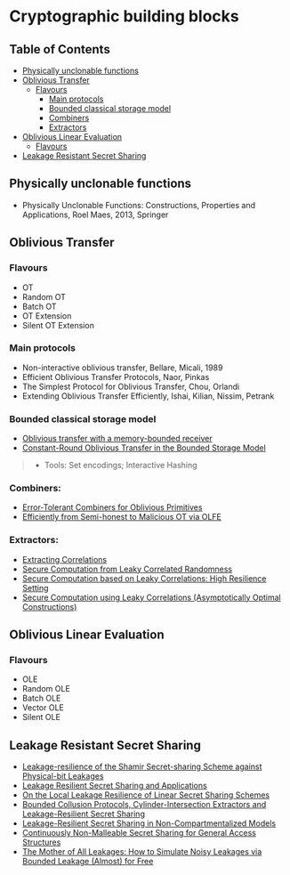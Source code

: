 # Cryptographic building blocks

## Table of Contents


* [Physically unclonable functions](#physically-unclonable-functions)
* [Oblivious Transfer](#oblivious-transfer)
  * [Flavours](#flavours)
	* [Main protocols](#main-protocols)
	* [Bounded classical storage model](#bounded-classical-storage-model)
	* [Combiners](#combiners)
	* [Extractors](#extractors)
* [Oblivious Linear Evaluation](#oblivious-linear-evaluation)
  * [Flavours](#flavours)
* [Leakage Resistant Secret Sharing](#leakage-resistant-secret-sharing)


## Physically unclonable functions

- Physically Unclonable Functions: Constructions, Properties and Applications, Roel Maes, 2013, Springer

## Oblivious Transfer

### Flavours

- OT
- Random OT
- Batch OT
- OT Extension
- Silent OT Extension

### Main protocols

- Non-interactive oblivious transfer, Bellare, Micali, 1989
- Efficient Oblivious Transfer Protocols, Naor, Pinkas
- The Simplest Protocol for Oblivious Transfer, Chou, Orlandi
- Extending Oblivious Transfer Efficiently, Ishai, Kilian, Nissim, Petrank

### Bounded classical storage model

- [Oblivious transfer with a memory-bounded receiver](https://ieeexplore.ieee.org/document/743500)
- [Constant-Round Oblivious Transfer in the Bounded Storage Model](https://link.springer.com/article/10.1007/s00145-006-0438-1)

>- Tools: Set encodings; Interactive Hashing

### Combiners:
- [Error-Tolerant Combiners for Oblivious Primitives](https://static.googleusercontent.com/media/research.google.com/en//pubs/archive/38321.pdf)
- [Efficiently from Semi-honest to Malicious OT via OLFE](https://eprint.iacr.org/2009/428.pdf)

### Extractors:
- [Extracting Correlations](https://web.cs.ucla.edu/~rafail/PUBLIC/103.pdf)
- [Secure Computation from Leaky Correlated Randomness](https://www.cs.purdue.edu/homes/hmaji/papers/GuptaIsMaSa14.pdf)
- [Secure Computation based on Leaky Correlations: High Resilience Setting](https://www.cs.purdue.edu/homes/hmaji/papers/C:BloMajNgu17.pdf) 
- [Secure Computation using Leaky Correlations (Asymptotically Optimal Constructions)](https://eprint.iacr.org/2018/372.pdf) 

## Oblivious Linear Evaluation

### Flavours
- OLE
- Random OLE
- Batch OLE
- Vector OLE
- Silent OLE 


## Leakage Resistant Secret Sharing
- [Leakage-resilience of the Shamir Secret-sharing Scheme against Physical-bit Leakages](https://eprint.iacr.org/2021/186.pdf)
- [Leakage Resilient Secret Sharing and Applications](https://eprint.iacr.org/2018/1154.pdf)
- [On the Local Leakage Resilience of Linear Secret Sharing Schemes](https://eprint.iacr.org/2019/653.pdf) 
- [Bounded Collusion Protocols, Cylinder-Intersection Extractors and Leakage-Resilient Secret Sharing](https://eprint.iacr.org/2020/473.pdf)
- [Leakage-Resilient Secret Sharing in Non-Compartmentalized Models](https://drops.dagstuhl.de/opus/volltexte/2020/12112/pdf/LIPIcs-ITC-2020-7.pdf)
- [Continuously Non-Malleable Secret Sharing for General Access Structures](https://eprint.iacr.org/2019/602.pdf)
- [The Mother of All Leakages: How to Simulate Noisy Leakages via Bounded Leakage (Almost) for Free](https://eprint.iacr.org/2020/1246.pdf) 




